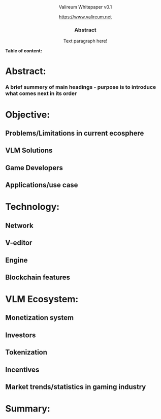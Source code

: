








<div align="center">Valireum Whitepaper v0.1

https://www.valireum.net</div>





### <div align="center">Abstract</div>


<div align="center">Text paragraph here!</div>


















**Table of content:**

# **Abstract:**
### A brief summery of main headings - purpose is to introduce what comes next in its order

# **Objective:**
## Problems/Limitations in current ecosphere
## VLM Solutions
## Game Developers
## Applications/use case

# **Technology:**
## Network
## V-editor
## Engine
## Blockchain features

# **VLM Ecosystem:**
## Monetization system
## Investors
## Tokenization 
## Incentives
## Market trends/statistics in gaming industry

# **Summary:**



